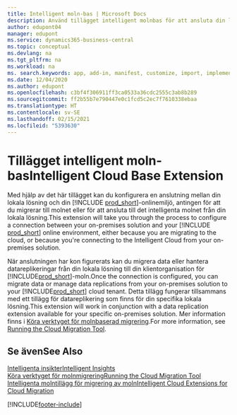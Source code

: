 ```yaml
---
title: Intelligent moln-bas | Microsoft Docs
description: Använd tillägget intelligent molnbas för att ansluta din lokala lösning med Business Central online.
author: edupont04
manager: edupont
ms.service: dynamics365-business-central
ms.topic: conceptual
ms.devlang: na
ms.tgt_pltfrm: na
ms.workload: na
ms. search.keywords: app, add-in, manifest, customize, import, implement
ms.date: 12/04/2020
ms.author: edupont
ms.openlocfilehash: c3bf4f306911ff3ca0533a36cdc2555c3ab8b289
ms.sourcegitcommit: ff2b55b7e790447e0c1fcd5c2ec7f7610338ebaa
ms.translationtype: HT
ms.contentlocale: sv-SE
ms.lasthandoff: 02/15/2021
ms.locfileid: "5393630"
---
```

# <a name="intelligent-cloud-base-extension"></a><span data-ttu-id="15d95-103">Tillägget intelligent moln-bas</span><span class="sxs-lookup"><span data-stu-id="15d95-103">Intelligent Cloud Base Extension</span></span>

<span data-ttu-id="15d95-104">Med hjälp av det här tillägget kan du konfigurera en anslutning mellan din lokala lösning och din [!INCLUDE [prod_short](includes/prod_short.md)]-onlinemiljö, antingen för att du migrerar till molnet eller för att ansluta till det intelligenta molnet från din lokala lösning.</span><span class="sxs-lookup"><span data-stu-id="15d95-104">This extension will take you through the process to configure a connection between your on-premises solution and your [!INCLUDE [prod_short](includes/prod_short.md)] online environment, either because you are migrating to the cloud, or because you're connecting to the Intelligent Cloud from your on-premises solution.</span></span>  

<span data-ttu-id="15d95-105">När anslutningen har kon figurerats kan du migrera data eller hantera datareplikeringar från din lokala lösning till din klientorganisation för [!INCLUDE[prod_short](includes/prod_short.md)]-moln.</span><span class="sxs-lookup"><span data-stu-id="15d95-105">Once the connection is configured, you can migrate data or manage data replications from your on-premises solution to your [!INCLUDE[prod_short](includes/prod_short.md)] cloud tenant.</span></span> <span data-ttu-id="15d95-106">Detta tillägg fungerar tillsammans med ett tillägg för datareplikering som finns för din specifika lokala lösning.</span><span class="sxs-lookup"><span data-stu-id="15d95-106">This extension will work in conjunction with a data replication extension available for your specific on-premises solution.</span></span> <span data-ttu-id="15d95-107">Mer information finns i [Köra verktyget för molnbaserad migrering](/dynamics365/business-central/dev-itpro/administration/migration-tool).</span><span class="sxs-lookup"><span data-stu-id="15d95-107">For more information, see [Running the Cloud Migration Tool](/dynamics365/business-central/dev-itpro/administration/migration-tool).</span></span>  

## <a name="see-also"></a><span data-ttu-id="15d95-108">Se även</span><span class="sxs-lookup"><span data-stu-id="15d95-108">See Also</span></span>

[<span data-ttu-id="15d95-109">Intelligenta insikter</span><span class="sxs-lookup"><span data-stu-id="15d95-109">Intelligent Insights</span></span>](about-intelligent-cloud.md)  
[<span data-ttu-id="15d95-110">Köra verktyget för molnmigrering</span><span class="sxs-lookup"><span data-stu-id="15d95-110">Running the Cloud Migration Tool</span></span>](/dynamics365/business-central/dev-itpro/administration/migration-tool)  
[<span data-ttu-id="15d95-111">Intelligenta molntillägg för migrering av moln</span><span class="sxs-lookup"><span data-stu-id="15d95-111">Intelligent Cloud Extensions for Cloud Migration</span></span>](ui-extensions-data-replication.md)  


[!INCLUDE[footer-include](includes/footer-banner.md)]